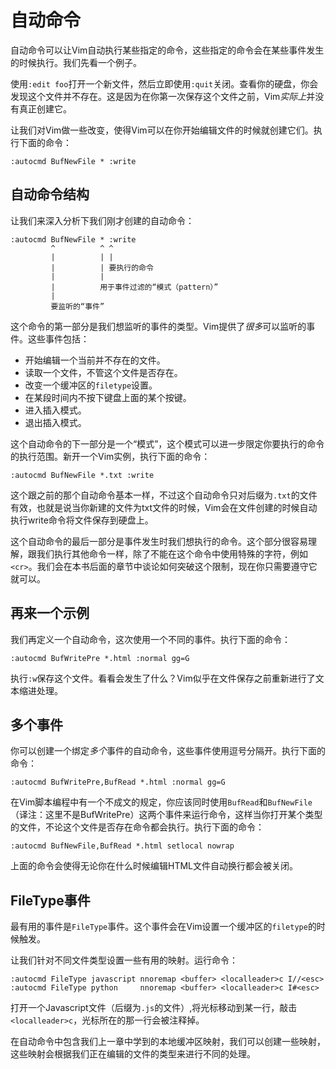 
自动命令
============

自动命令可以让Vim自动执行某些指定的命令，这些指定的命令会在某些事件发生的时候执行。我们先看一个例子。

使用`:edit foo`打开一个新文件，然后立即使用`:quit`关闭。查看你的硬盘，你会发现这个文件并不存在。这是因为在你第一次保存这个文件之前，Vim*实际上*并没有真正创建它。

让我们对Vim做一些改变，使得Vim可以在你开始编辑文件的时候就创建它们。执行下面的命令：

    :autocmd BufNewFile * :write

自动命令结构
---------------------

让我们来深入分析下我们刚才创建的自动命令：

    :autocmd BufNewFile * :write
             ^          ^ ^
             |          | |
             |          | 要执行的命令
             |          |
             |          用于事件过滤的“模式（pattern）”
             |
             要监听的“事件”

这个命令的第一部分是我们想监听的事件的类型。Vim提供了*很多*可以监听的事件。这些事件包括：

* 开始编辑一个当前并不存在的文件。
* 读取一个文件，不管这个文件是否存在。
* 改变一个缓冲区的`filetype`设置。
* 在某段时间内不按下键盘上面的某个按键。
* 进入插入模式。
* 退出插入模式。

这个自动命令的下一部分是一个“模式”，这个模式可以进一步限定你要执行的命令的执行范围。新开一个Vim实例，执行下面的命令：

    :autocmd BufNewFile *.txt :write

这个跟之前的那个自动命令基本一样，不过这个自动命令只对后缀为`.txt`的文件有效，也就是说当你新建的文件为txt文件的时候，Vim会在文件创建的时候自动执行write命令将文件保存到硬盘上。

这个自动命令的最后一部分是事件发生时我们想执行的命令。这个部分很容易理解，跟我们执行其他命令一样，除了不能在这个命令中使用特殊的字符，例如`<cr>`。我们会在本书后面的章节中谈论如何突破这个限制，现在你只需要遵守它就可以。

再来一个示例
---------------

我们再定义一个自动命令，这次使用一个不同的事件。执行下面的命令：

    :autocmd BufWritePre *.html :normal gg=G

执行`:w`保存这个文件。看看会发生了什么？Vim似乎在文件保存之前重新进行了文本缩进处理。

多个事件
---------------

你可以创建一个绑定*多个*事件的自动命令，这些事件使用逗号分隔开。执行下面的命令：

    :autocmd BufWritePre,BufRead *.html :normal gg=G

在Vim脚本编程中有一个不成文的规定，你应该同时使用`BufRead`和`BufNewFile`（译注：这里不是BufWritePre）这两个事件来运行命令，这样当你打开某个类型的文件，不论这个文件是否存在命令都会执行。执行下面的命令：

    :autocmd BufNewFile,BufRead *.html setlocal nowrap

上面的命令会使得无论你在什么时候编辑HTML文件自动换行都会被关闭。

FileType事件
---------------

最有用的事件是`FileType`事件。这个事件会在Vim设置一个缓冲区的`filetype`的时候触发。

让我们针对不同文件类型设置一些有用的映射。运行命令：

    :autocmd FileType javascript nnoremap <buffer> <localleader>c I//<esc>
    :autocmd FileType python     nnoremap <buffer> <localleader>c I#<esc>

打开一个Javascript文件（后缀为`.js`的文件）,将光标移动到某一行，敲击`<localleader>c`，光标所在的那一行会被注释掉。

在自动命令中包含我们上一章中学到的本地缓冲区映射，我们可以创建一些映射，这些映射会根据我们正在编辑的文件的类型来进行不同的处理。

